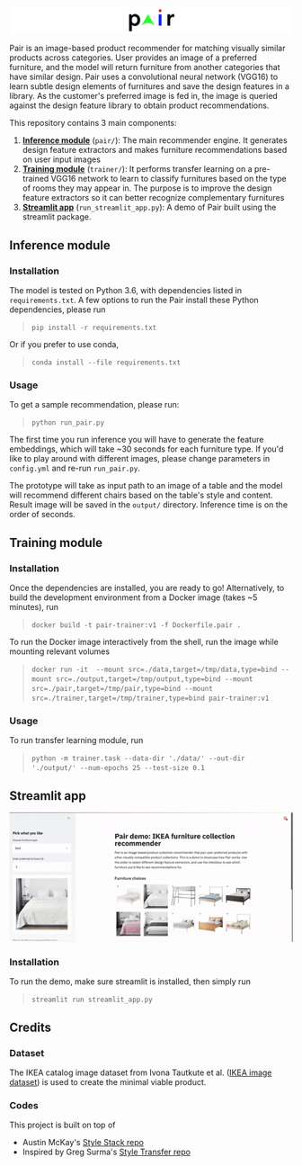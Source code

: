![logo](build/pair-logo.png "Pair logo")

Pair is an image-based product recommender for matching visually similar products across categories. User provides an image of a preferred furniture, and the model will return furniture from another categories that have similar design. Pair uses a convolutional neural network (VGG16) to learn subtle design elements of furnitures and save the design features in a library. As the customer's preferred image is fed in, the image is queried against the design feature library to obtain product recommendations.

This repository contains 3 main components:  

1. [__Inference module__](#inference-module) (`pair/`): The main recommender engine. It generates design feature extractors and makes furniture recommendations based on user input images  
2. [__Training module__](#training-module) (`trainer/`): It performs transfer learning on a pre-trained VGG16 network to learn to classify furnitures based on the type of rooms they may appear in. The purpose is to improve the design feature extractors so it can better recognize complementary furnitures  
3. [__Streamlit app__](#streamlit-app) (`run_streamlit_app.py`): A demo of Pair built using the streamlit package.   

## Inference module
### Installation
The model is tested on Python 3.6, with dependencies listed in `requirements.txt`. A few options to run the Pair install these Python dependencies, please run 
> `pip install -r requirements.txt` 

Or if you prefer to use conda, 
> `conda install --file requirements.txt`

### Usage

To get a sample recommendation, please run:

> `python run_pair.py`

The first time you run inference you will have to generate the feature embeddings, which will take \~30 seconds for each furniture type. If you'd like to play around with different images, please change parameters in `config.yml` and re-run `run_pair.py`.

The prototype will take as input path to an image of a table and the model will recommend different chairs based on the table's style and content. Result image will be saved in the `output/` directory. Inference time is on the order of seconds. 

## Training module
### Installation 
Once the dependencies are installed, you are ready to go! Alternatively, to build the development environment from a Docker image (takes \~5 minutes), run
> `docker build -t pair-trainer:v1 -f Dockerfile.pair .`

To run the Docker image interactively from the shell, run the image while mounting relevant volumes
> `docker run -it 
--mount src=./data,target=/tmp/data,type=bind
--mount src=./output,target=/tmp/output,type=bind
--mount src=./pair,target=/tmp/pair,type=bind
--mount src=./trainer,target=/tmp/trainer,type=bind
pair-trainer:v1`

### Usage
To run transfer learning module, run
> `python -m trainer.task --data-dir './data/' --out-dir './output/' --num-epochs 25 --test-size 0.1`
## Streamlit app
<p align="center"> 
	<img src="build/pair-demo-final.gif">
</p>

### Installation

To run the demo, make sure streamlit is installed, then simply run 
> `streamlit run streamlit_app.py`

## Credits

### Dataset
The IKEA catalog image dataset from Ivona Tautkute et al. ([IKEA image dataset](https://github.com/yuanhunglo/ikea)) is used to create the minimal viable product.

### Codes
This project is built on top of   
* Austin McKay's [Style Stack repo](https://github.com/TheAustinator/style-stack)  
* Inspired by Greg Surma's [Style Transfer repo](https://github.com/gsurma/style_transfer/blob/master/style-transfer.ipynb) 
